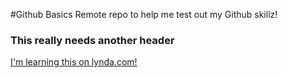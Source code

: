 #Github Basics
Remote repo to help me test out my Github skillz!

### This really needs another header
[I'm learning this on lynda.com!](http://www.lynda.com)
